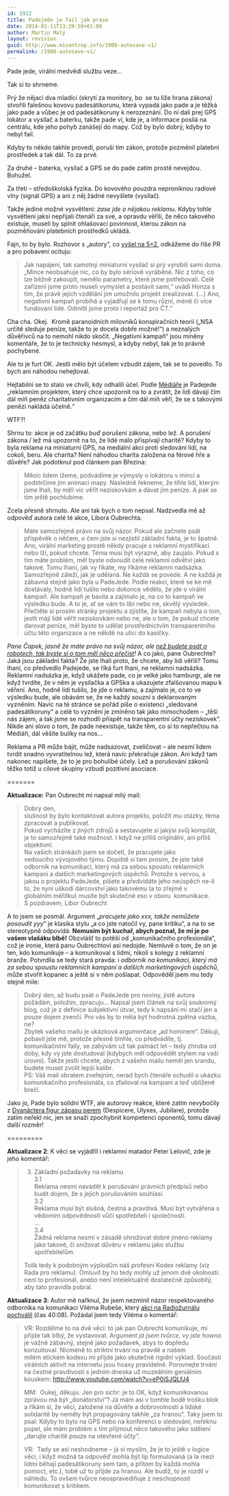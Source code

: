 ```yaml
---
id: 1912
title: Padejede je fail jak prase
date: 2014-02-11T13:29:59+01:00
author: Martin Malý
layout: revision
guid: http://www.misantrop.info/1908-autosave-v1/
permalink: /1908-autosave-v1/
---
```

Pade jede, virální medvědí službu veze&#8230;

<!--more-->

Tak si to shrneme.

Prý že nějací dva mladíci (skrytí za monitory, bo  se tu líže hrana zákona) stvořili falešnou kovovu padesátikorunu, která vypadá jako pade a je těžká jako pade a vůbec je od padesátikoruny k nerozeznání. Do ní dali prej GPS lokátor a vysílač a baterku, takže pade ví, kde je, a informace posílá na centrálu, kde jeho pohyb zanášejí do mapy. Což by bylo dobrý, kdyby to nebyl fail.

Kdyby to někdo takhle provedl, poruší tím zákon, protože pozměnil platební prostředek a tak dál. To za prvé.

Za druhé &#8211; baterka, vysílač a GPS se do pade zatím prostě nevejdou. Bohužel.

Za třetí &#8211; středoškolská fyzika. Do kovového pouzdra neproniknou radiové vlny (signál GPS) a ani z něj žádné nevyšlete (vysílač).

Takže jediné možné vysvětlení: _zase jde o nějakou reklamu_. Kdyby tohle vysvětlení jaksi nepřijali čtenáři za své, a opravdu věřili, že něco takového existuje, museli by splnit ohlašovací povinnost, kterou zákon na pozměňování platebních prostředků ukládá.

Fajn, to by bylo. Rozhovor s &#8222;autory&#8220;, co [vyšel na 5+2](http://praha.5plus2.cz/mince-s-vysilacem-je-podvod-rika-vedec-d8l-/praha.aspx?c=A140129_190459_ppd-prahar_62089), odkážeme do říše PR a pro pobavení ocituju:

> Jak napájení, tak samotný miniaturní vysílač si prý vyrobili sami doma. &#8222;Mince neobsahuje nic, co by bylo sériově vyráběné. Nic z toho, co lze běžně zakoupit, nemělo parametry, které jsme potřebovali. Celé zařízení jsme proto museli vymyslet a postavit sami,&#8220; uvádí Honza s tím, že právě jejich vzdělání jim umožnilo projekt zrealizovat. (&#8230;) Ano, negativní kampaň probíhá a vyjadřují se k tomu různí, méně či více fundovaní lidé. Odmítli jsme proto i reportáž pro ČT.&#8220;

Cha cha. Okej.  Kromě paranoidních milovníků konspiračních teorií (&#8222;NSA určitě sleduje peníze, takže to je docela dobře možné!&#8220;) a neznalých důvěřivců na to nemohl nikdo skočit. &#8222;Negativní kampaň&#8220; jsou míněny komentáře, že to je technicky nesmysl, a kdyby nebyl, tak je to právně pochybené.

Ale to je furt OK. Jestli mělo být účelem vzbudit zájem, tak se to povedlo. To bych ani náhodou nehejtoval.

Hejtabilní se to stalo ve chvíli, kdy odhalili účel. Podle [Médiáře](http://www.mediar.cz/sledovani-mince-padejede-cz-je-kampan-za-prispevky-charite/) je Padejede &#8222;reklamním projektem, který chce upozornit na to a zvrátit, že lidi dávají čím dál míň peněz charitativním organizacím a čím dál míň věří, že se s takovými penězi nakládá účelně.&#8220;

WTF?!

Shrnu to: akce je od začátku buď porušení zákona, nebo lež. A porušení zákona / lež má upozornit na to, že lidé málo přispívají charitě? Kdyby to byla reklama na miniaturní GPS, na mediální akci proti sledování lidí, na cokoli, beru. Ale charita? Není náhodou charita založena na férové hře a důvěře? Jak podotknul pod článkem pan Březina:

> Měsíc lidem lžeme, podvádíme je výmysly o lokátoru v minci a podstrčíme jim animaci mapy. Následně řekneme, že tihle lidi, kterým jsme lhali, by měli víc věřit neziskovkám a dávat jim peníze. A pak se tím ještě pochlubíme.

Zcela přesně shrnuto. Ale ani tak bych o tom nepsal. Nadzvedla mě až odpověď autora celé té akce, Libora Oubrechta.

> Máte samozřejmě právo na svůj názor. Pokud ale začnete psát příspěvěk o něčem, o čem jste si nezjistil základní fakta, je to špatně. Ano, virální marketing prostě někdy pracuje s reklamní mystifikací nebo lží, pokud chcete. Téma musí být výrazné, aby zaujalo. Pokud s tím máte problém, měl byste odsoudit celé reklamní odvětví jako takové. Tomu lhaní, jak vy říkáte, my říkáme reklamní nadsázka. Samozřejmě záleží, jak je udělaná. Ne každá se povede. A ne každá je zábavná stejně jako byla u PadeJede. Podle reakcí, které se ke mě dostávaly, hodně lidí tušilo nebo dokonce vědělo, že jde o virální kampaň. Ale kampaň je bavila a zajímalo je, na co to kampaň ve výsledku bude. A to je, ať se vám to líbí nebo ne, skvělý výsledek. Přečtěte si prosím stránky projektu a zjistíte, že kampaň nebyla o tom, jestli májí lidé věřit neziskovkám nebo ne, ale o tom, že pokud chcete darovat peníze, měl byste to udělat prostřednictvím transparentního účtu této organizace a ne někdě na ulici do kasičky.

_Pane Čapek, jasně že máte právo na svůj názor, ale [než budete psát o robotech, tak byste si o tom měl něco přečíst](http://www.misantrop.info/539248-internet-discussions-wayback-machine.php)!_ A co jako, pane Oubrechte? Jaká jsou základní fakta? Že jste lhali proto, že chcete, aby lidi věřili? Tomu lhaní, co předvedlo Padejede, se říká furt lhaní, ne reklamní nadsázka. Reklamní nadsázka je, když ukážete pade, co je velké jako hamburgr, ale ne když tvrdíte, že v něm je vysílačka a GPSka a ukazujete zfalšovanou mapu k věření. Ano, hodně lidí tušilo, že jde o reklamu, a zajímalo je, co to ve výsledku bude, ale obávám se, že ne každý souzní s deklarovaným vyzněním. Navíc na té stránce se pořád píše o existenci &#8222;sledované padesátikoruny&#8220; a celé to vyznění je zmíněno tak jako mimochodem &#8211; &#8222;těší nás zájem, a tak jsme se rozhodli přispět na transparentní účty neziskovek&#8220;. Nikde ani slovo o tom, že pade neexistuje, takže těm, co si to nepřečtou na Médiáři, dál věšíte bulíky na nos&#8230;

Reklama a PR může bájit, může nadsazovat, zveličovat &#8211; ale nesmí lidem tvrdit snadno vyvratitelnou lež, která navíc překračuje zákon. Ani když tam nakonec napíšete, že to je pro bohulibé účely. Lež a porušování zákonů těžko totiž u cílové skupiny vzbudí pozitivní asociace.

=======

**Aktualizace:** Pan Oubrecht mi napsal milý mail:

> Dobrý den,  
> slušnost by bylo kontaktovat autora projektu, položit mu otázky, téma zpracovat a publikovat.  
> Pokud vycházíte z jiných zdrojů a sestavujete si jakýsi svůj kompilát, je to samozřejmě také možnost. I když ne přiliš originální, ani příliš objektivní.  
> Na vašich stránkách jsem se dočetl, že pracujete jako vedoucího vývojového týmu. Dopiště si tam prosím, že jste také odborník na komunikaci, který má za sebou spoustu reklamních kampaní a dalších marketingových úspěchů. Protože s vervou, s jakou o projektu PadeJede, píšete a předvídáte jeho neúspěch ne-li to, že nyní uškodí dárcovství jako takovému (a to zřejmě v globálním měřítku) musíte být skutečné eso v oboru  komunikace.  
> S pozdravem, Libor Oubrecht

A to jsem se posmál. Argument &#8222;_pracujete jako xxx, takže nemůžete posoudit yyy_&#8220; je klasika stylu &#8222;a co jste natočil vy, pane kritiku&#8220;, a na to se stereotypně odpovídá: **Nemusím být kuchař, abych poznal, že mi je po vašem vlašáku blbě!** Obzvlášť to potěší od &#8222;komunikačního profesionála&#8220;, což je ironie, která panu Oubrechtovi asi nedojde. Nemluvě o tom, že on je ten, kdo komunikuje &#8211; a komunikoval s lidmi, nikoli s kolegy z reklamní branže. Potvrdila se tedy stará pravda: i _odborník na komunikaci, který má za sebou spoustu reklamních kampaní a dalších marketingových úspěchů_, může stvořit kopanec a ještě si v něm pošlapat. Odpověděl jsem mu tedy stejně mile:

> Dobrý den, až budu psát o PadeJede pro noviny, jistě autora požádám, položím, zpracuju&#8230; Napsal jsem článek na svůj soukromý blog, což je z definice subjektivní útvar, tedy k napsání mi stačí jen a pouze dojem zvenčí. Pro vás by to měla být hodnotná zpětná vazba, ne?  
> Zbytek vašeho mailu je ukázková argumentace &#8222;ad hominem&#8220;. Děkuji, pobavil jste mě, protože přesně tímhle, co předvádíte, tj. komunikačními faily, se zabývám už tak patnáct let &#8211; tedy zhruba od doby, kdy vy jste dostudoval (kdybych měl odpovědět stylem na vaší úrovni). Takže jestli chcete, abych z vašeho mailu neměl jen srandu, budete muset zvolit lepší kalibr.  
> PS: Váš mail obratem zveřejním, nerad bych čtenáře ochudil o ukázku komunikačního profesionála, co zfailoval na kampani a teď ublíženě brečí.

Jako jo, Pade bylo solidní WTF, ale autorovy reakce, které zatím nevybočily z [Dvanáctera figur zápasu perem](http://www.misantrop.info/trvale-udrzitelna-krava/) (Despicere, Ulyxes, Jubilare), protože zatím neřekl nic, jen se snaží zpochybnit kompetenci oponentů, tomu dávají další rozměr!

=========

**Aktualizace 2**: K věci se vyjádřil i reklamní matador Peter Lelovič, zde je jeho komentář:

> 3. Základní požadavky na reklamu  
> 3.1  
> Reklama nesmí navádět k porušování právních předpisů nebo budit dojem, že s jejich porušováním souhlasí.  
> 3.2  
> Reklama musí být slušná, čestná a pravdivá. Musí být vytvářena s vědomím odpovědnosti vůči spotřebiteli i společnosti.  
> &#8230;  
> 3.4  
> Žádná reklama nesmí v zásadě ohrožovat dobré jméno reklamy jako takové, či snižovat důvěru v reklamu jako službu spotřebitelům.
> 
> Tolik tedy k podobným výplodům náš profesní Kodex reklamy (viz Rada pro reklamu). Omluvit by ho tedy mohly už jenom dvě okolnosti: není to profesionál, anebo není intelektuálně dostatečně způsobilý, aby tato pravidla pobral.

**Aktualizace 3**: Autor mě nařknul, že jsem nezmínil názor respektovaného odborníka na komunikaci Viléma Rubeše, který [akci na Radiožurnálu pochválil](http://prehravac.rozhlas.cz/audio/3059632) (čas 40:08). Požádal jsem tedy Viléma o komentář:

> VR: Rozdělme to na dvě věci: to jak pan Oubrecht komunikuje, mi přijde tak blbý, že vystavovat. Argument _já jsem tvůrce, vy jste howno_ je vážně zábavný, stejně jako požadavek, abys to dopředu konzultoval. Nicméně to striktní trvání na pravdě a našem milém etickém kodexu mi přijde jako skutečně rigidní výklad. Součástí virálních aktivit na internetu jsou hoaxy pravidelně. Porovnejte trvání na čestné pravdivosti s jedním dneska už muzeálním geniálním kouskem: <a dir="ltr" href="http://www.youtube.com/watch?v=eP0iSJQLfJ4" target="_blank" rel="nofollow" data-reactid=".ba.1:3:1:$comment10151954437522496_29367985:0.0.$right.0.$left.0.0.0:$comment-body.0.3.0.$range0:0">http://www.youtube.com/watch?v=eP0iSJQLfJ4</a>
> 
> MM:  Oukej, děkuju. Jen pro sichr: je to OK, když komunikovanou zprávou má být &#8222;donátorství&#8220;? Já mám asi v tomhle bodě trošku blok a říkám si, že věci, založené na důvěře a dobrovolnosti a lidské solidaritě by neměly být propagovány takhle &#8222;za hranou&#8220;. Taky jsem to psal: Kdyby to bylo na GPS nebo na konferenci o sledování, neřeknu popel, ale mám problém s tím přijmout něco takového jako sdělení &#8222;darujte charitě pouze na otevřené účty&#8220;.
> 
> VR:  Tady se asi neshodneme &#8211; já si myslím, že je to ještě v logice věci, i když možná ta odpověď mohla být líp formulovaná (a la mezi lidmi běhají padesátikoruny sem tam, a přitom by každá mohla pomoct, etc.), tobě už to přijde za hranou. Ale budiž, to je rozdíl v náhledu. To ovšem tvůrce neospravedlňuje z neschopnosti komunikovat s kritikem.